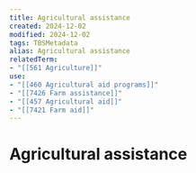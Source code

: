 ```yaml
---
title: Agricultural assistance
created: 2024-12-02
modified: 2024-12-02
tags: TBSMetadata
alias: Agricultural assistance
relatedTerm:
- "[[561 Agriculture]]"
use:
- "[[460 Agricultural aid programs]]"
- "[[7426 Farm assistance]]"
- "[[457 Agricultural aid]]"
- "[[7421 Farm aid]]"
---
```

# Agricultural assistance
